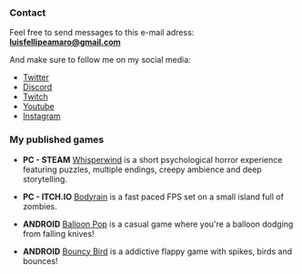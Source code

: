 ### Contact
Feel free to send messages to this e-mail adress: **luisfellipeamaro@gmail.com**

And make sure to follow me on my social media:
- [Twitter](twitter.com/amarogamedev)
- [Discord](https://discord.com/invite/qQ9dtpFeuv)
- [Twitch](twitch.tv/amarodev)
- [Youtube](youtube.com/channel/UCYeWtyw2-W_whqjU-BcvcYA)
- [Instagram](instagram.com/luisf_amaro)

### My published games
- **PC - STEAM** [Whisperwind](https://store.steampowered.com/app/1501650/) is a short psychological horror experience featuring puzzles, multiple endings, creepy ambience and deep storytelling.
 
- **PC - ITCH.IO** [Bodyrain](https://amarogamedev.itch.io/bodyrain) is a fast paced FPS set on a small island full of zombies.

- **ANDROID** [Balloon Pop](https://play.google.com/store/apps/details?id=com.AmaroGames.BalloonPop) is a casual game where you're a balloon dodging from falling knives!

- **ANDROID** [Bouncy Bird](https://play.google.com/store/apps/details?id=com.AmaroGames.BouncyBird) is a addictive flappy game with spikes, birds and bounces!
